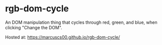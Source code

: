 # rgb-dom-cycle

An DOM manipulation thing that cycles through red, green, and blue,
when clicking "Change the DOM".

Hosted at: https://marcuscs00.github.io/rgb-dom-cycle/

